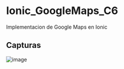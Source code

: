 # Ionic_GoogleMaps_C6

Implementacion de Google Maps en Ionic

## Capturas
![image](https://user-images.githubusercontent.com/66330281/228352390-630070f3-d3f3-44c2-ba7d-716f45c22f20.png)
